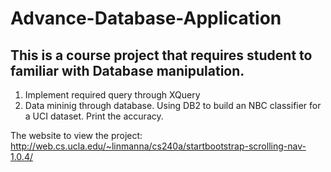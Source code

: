 # Advance-Database-Application
## This is a course project that requires student to familiar with Database manipulation. 
1. Implement required query through XQuery
2. Data mininig through database. Using DB2 to build an NBC classifier for a UCI dataset. Print the accuracy.

The website to view the project: http://web.cs.ucla.edu/~linmanna/cs240a/startbootstrap-scrolling-nav-1.0.4/
